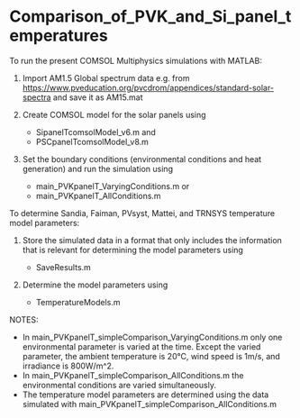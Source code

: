 # Comparison_of_PVK_and_Si_panel_temperatures

To run the present COMSOL Multiphysics simulations with MATLAB:

1. Import AM1.5 Global spectrum data e.g. from https://www.pveducation.org/pvcdrom/appendices/standard-solar-spectra and save it as AM15.mat

2. Create COMSOL model for the solar panels using 
	- SipanelTcomsolModel_v6.m and
	- PSCpanelTcomsolModel_v8.m

3. Set the boundary conditions (environmental conditions and heat generation) and run the simulation using 
	- main_PVKpanelT_VaryingConditions.m or
	- main_PVKpanelT_AllConditions.m


To determine Sandia, Faiman, PVsyst, Mattei, and TRNSYS temperature model parameters:

1. Store the simulated data in a format that only includes the information that is relevant for determining the model parameters using 
	- SaveResults.m

2. Determine the model parameters using
	- TemperatureModels.m


NOTES: 

- In main_PVKpanelT_simpleComparison_VaryingConditions.m only one environmental parameter is varied at the time. Except the varied parameter, the ambient temperature is 20°C, wind speed is 1m/s, and irradiance is 800W/m^2. 
- In main_PVKpanelT_simpleComparison_AllConditions.m the environmental conditions are varied simultaneously. 
- The temperature model parameters are determined using the data simulated with main_PVKpanelT_simpleComparison_AllConditions.m
